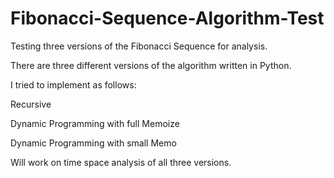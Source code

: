 # Fibonacci-Sequence-Algorithm-Test
Testing three versions of the Fibonacci Sequence for analysis.

There are three different versions of the algorithm written in Python.

I tried to implement as follows:

Recursive

Dynamic Programming with full Memoize

Dynamic Programming with small Memo

Will work on time space analysis of all three versions.
